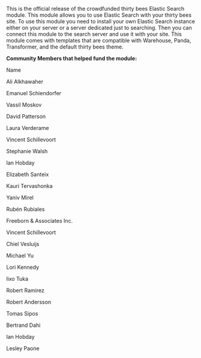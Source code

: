This is the official release of the crowdfunded thirty bees Elastic Search module. This module allows you to use 
Elastic Search with your thirty bees site. To use this module you need to install your own Elastic Search instance 
either on your server or a server dedicated just to searching. Then you can connect this module to the search server 
and use it with your site. This module comes with templates that are compatible with Warehouse, Panda, Transformer, 
and the default thirty bees theme. 

**Community Members that helped fund the module:**

Name


Ali Alkhawaher

Emanuel Schiendorfer

Vassil Moskov

David Patterson

Laura Verderame

Vincent Schillevoort

Stephanie Walsh

Ian Hobday

Elizabeth Santeix

Kauri Tervashonka

Yaniv Mirel

Rubén Rubiales

Freeborn & Associates Inc.

Vincent Schillevoort

Chiel Vesluijs

Michael Yu

Lori Kennedy

lixo Tuka

Robert Ramirez

Robert Andersson

Tomas Sipos

Bertrand Dahi

Ian Hobday

Lesley Paone
